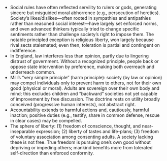 - Social rules have often reflected servility to rulers or gods, generating sincere but misguided moral abhorrence (e.g., persecution of heretics). Society’s likes/dislikes—often rooted in sympathies and antipathies rather than reasoned social interest—have largely set enforced norms, and even advanced thinkers typically tried to change specific sentiments rather than challenge society’s right to impose them. The notable principled exception is religious liberty, won largely because rival sects stalemated; even then, toleration is partial and contingent on indifference.
- In England, law interferes less than opinion, partly due to lingering distrust of government. Without a recognized principle, people back or oppose state intervention by preference, making both overreach and underreach common.
- Mill’s “very simple principle” (harm principle): society (by law or opinion) may compel individuals only to prevent harm to others, not for their own good (physical or moral). Adults are sovereign over their own body and mind; this excludes children and “backward” societies not yet capable of improvement by free discussion. The doctrine rests on utility broadly conceived (progressive human interests), not abstract right.
- Accountability extends to harmful actions and, cautiously, harmful inaction; positive duties (e.g., testify, share in common defense, rescue in clear cases) may be compelled.
- The sphere of liberty: (1) freedom of conscience, thought, and near-inseparable expression; (2) liberty of tastes and life-plans; (3) freedom of voluntary association among consenting adults. A society lacking these is not free. True freedom is pursuing one’s own good without depriving or impeding others; mankind benefits more from tolerated self-direction than enforced conformity.